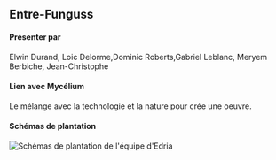 ## Entre-Funguss

#### Présenter par 
Elwin Durand, Loic Delorme,Dominic Roberts,Gabriel Leblanc, Meryem Berbiche, Jean-Christophe 

#### Lien avec Mycélium 

Le mélange avec la technologie et la nature pour crée une oeuvre.

#### Schémas de plantation
![Schémas de plantation de l'équipe d'Edria](medias/schema_de_plantation_edria.png)
